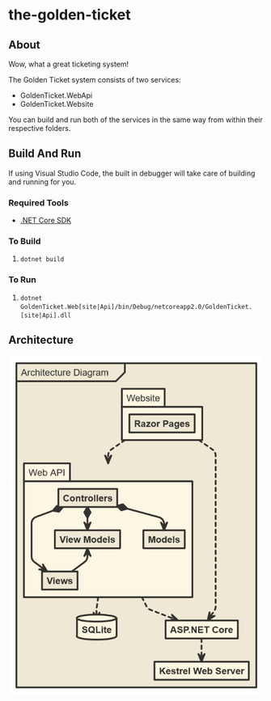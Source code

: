 # the-golden-ticket

## About

Wow, what a great ticketing system!

The Golden Ticket system consists of two services:

- GoldenTicket.WebApi
- GoldenTicket.Website

You can build and run both of the services in the same way from within their respective folders.

## Build And Run

If using Visual Studio Code, the built in debugger will take care of building and running for you.

### Required Tools

- [.NET Core SDK](https://www.microsoft.com/net/download/thank-you/dotnet-sdk-2.1.4-windows-x64-installer)

### To Build

1. `dotnet build`

### To Run

1. `dotnet GoldenTicket.Web[site|Api]/bin/Debug/netcoreapp2.0/GoldenTicket.[site|Api].dll`

## Architecture

![Architecture Diagram](Documentation/Architecular.png)